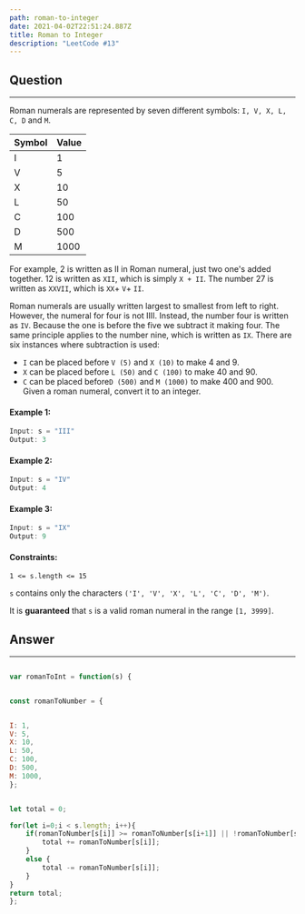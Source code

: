```yaml
---
path: roman-to-integer
date: 2021-04-02T22:51:24.887Z
title: Roman to Integer
description: "LeetCode #13"
---
```

## Question

- - -

Roman numerals are represented by seven different symbols: `I, V, X, L, C, D` and `M`.

| Symbol | Value |
| ------ | ----- |
| I      | 1     |
| V      | 5     |
| X      | 10    |
| L      | 50    |
| C      | 100   |
| D      | 500   |
| M      | 1000  |

For example, 2 is written as II in Roman numeral, just two one's added together. 12 is written as `XII`, which is simply `X + II`. The number 27 is written as `XXVII`, which is `XX`+ `V`+ `II`.

Roman numerals are usually written largest to smallest from left to right. However, the numeral for four is not IIII. Instead, the number four is written as `IV`. Because the one is before the five we subtract it making four. The same principle applies to the number nine, which is written as `IX`. There are six instances where subtraction is used:

* `I` can be placed before `V (5)` and `X (10)` to make 4 and 9.  
* `X` can be placed before `L (50)` and `C (100)` to make 40 and 90. 
* `C` can be placed before`D (500)` and `M (1000)` to make 400 and 900. Given a roman numeral, convert it to an integer.

#### **Example 1:**

```js
Input: s = "III" 
Output: 3
```

#### **Example 2:**

```js
Input: s = "IV" 
Output: 4
```

#### **Example 3:**

```js
Input: s = "IX" 
Output: 9
```

#### **Constraints:**

`1 <= s.length <= 15`

`s` contains only the characters `('I', 'V', 'X', 'L', 'C', 'D', 'M')`. 

It is **guaranteed** that `s` is a valid roman numeral in the range `[1, 3999]`.

## Answer

- - -

```js

var romanToInt = function(s) {


const romanToNumber = {


I: 1,
V: 5,
X: 10,
L: 50,
C: 100,
D: 500,
M: 1000,
};


let total = 0;

for(let i=0;i < s.length; i++){
    if(romanToNumber[s[i]] >= romanToNumber[s[i+1]] || !romanToNumber[s[i+1]]){
        total += romanToNumber[s[i]];
    }
    else {
        total -= romanToNumber[s[i]];
    }
}
return total;
};

```